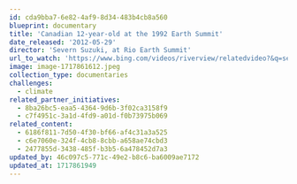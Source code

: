 ```yaml
---
id: cda9bba7-6e82-4af9-8d34-483b4cb8a560
blueprint: documentary
title: 'Canadian 12-year-old at the 1992 Earth Summit'
date_released: '2012-05-29'
director: 'Severn Suzuki, at Rio Earth Summit'
url_to_watch: 'https://www.bing.com/videos/riverview/relatedvideo?&q=severn+suzuki+speech+1992&qpvt=severn+suzuki+speech+1992&mid=AAFE8360308B17B2B4D2AAFE8360308B17B2B4D2&&FORM=VRDGAR'
image: image-1717861612.jpeg
collection_type: documentaries
challenges:
  - climate
related_partner_initiatives:
  - 8ba26bc5-eaa5-4364-9d6b-3f02ca3158f9
  - c7f4951c-3a1d-4fd9-a01d-f0b73975b069
related_content:
  - 6186f811-7d50-4f30-bf66-af4c31a3a525
  - c6e7060e-324f-4cb8-8cbb-a658ae74cbd3
  - 2477855d-3438-485f-b3b5-6a478452d7a3
updated_by: 46c097c5-771c-49e2-b8c6-ba6009ae7172
updated_at: 1717861949
---
```


